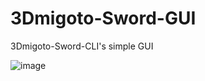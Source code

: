 # 3Dmigoto-Sword-GUI
3Dmigoto-Sword-CLI's simple GUI


![image](https://github.com/StarBobis/3Dmigoto-Sword-GUI/assets/151726114/b63d8ba4-c85a-4ec2-9601-b07639b5b6f9)
